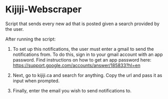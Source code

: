 # Kijiji-Webscraper
Script that sends every new ad that is posted given a search provided by the user.

After running the script:

1. To set up this notifications, the user must enter a gmail to send the notifications from. To do this, sign in to your gmail account with an app password.
Find instructions on how to get an app password here: https://support.google.com/accounts/answer/185833?hl=en

2. Next, go to kijiji.ca and search for anything. Copy the url and pass it as input when prompted. 

3. Finally, enter the email you wish to send notifications to.
